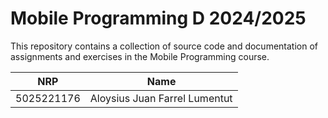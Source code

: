 # Mobile Programming D 2024/2025

This repository contains a collection of source code and documentation of assignments and exercises in the Mobile Programming course.

|NRP|Name|
|---|---|
|5025221176|Aloysius Juan Farrel Lumentut|
